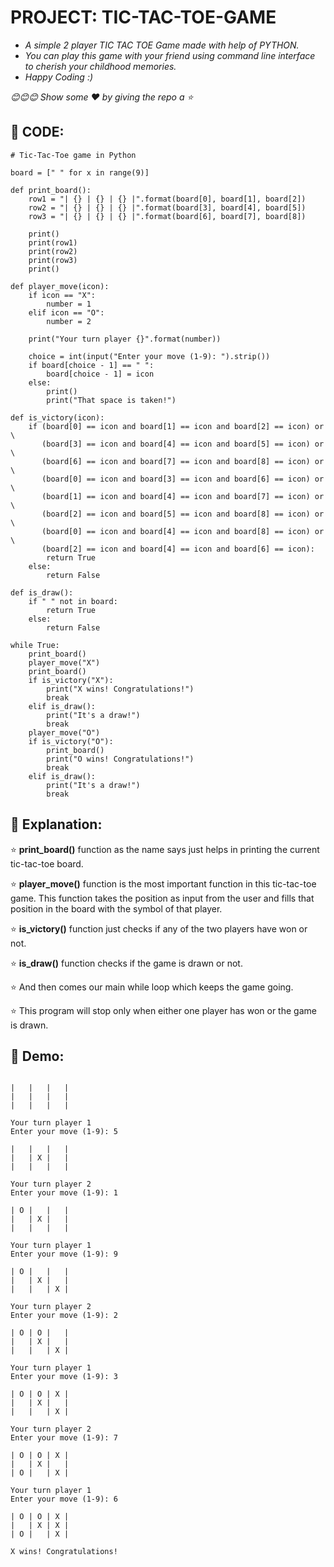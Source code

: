 # PROJECT: TIC-TAC-TOE-GAME

* *A simple 2 player TIC TAC TOE Game made with help of PYTHON.* 
* *You can play this game with your friend using command line interface to cherish your childhood memories.*
* *Happy Coding :)*

*😊😊😊 Show some :heart: by giving the repo a ⭐*

## 💠 CODE:

```
# Tic-Tac-Toe game in Python

board = [" " for x in range(9)]

def print_board():
    row1 = "| {} | {} | {} |".format(board[0], board[1], board[2])
    row2 = "| {} | {} | {} |".format(board[3], board[4], board[5])
    row3 = "| {} | {} | {} |".format(board[6], board[7], board[8])

    print()
    print(row1)
    print(row2)
    print(row3)
    print()

def player_move(icon):
    if icon == "X":
        number = 1
    elif icon == "O":
        number = 2

    print("Your turn player {}".format(number))

    choice = int(input("Enter your move (1-9): ").strip())
    if board[choice - 1] == " ":
        board[choice - 1] = icon
    else:
        print()
        print("That space is taken!")

def is_victory(icon):
    if (board[0] == icon and board[1] == icon and board[2] == icon) or \
       (board[3] == icon and board[4] == icon and board[5] == icon) or \
       (board[6] == icon and board[7] == icon and board[8] == icon) or \
       (board[0] == icon and board[3] == icon and board[6] == icon) or \
       (board[1] == icon and board[4] == icon and board[7] == icon) or \
       (board[2] == icon and board[5] == icon and board[8] == icon) or \
       (board[0] == icon and board[4] == icon and board[8] == icon) or \
       (board[2] == icon and board[4] == icon and board[6] == icon):
        return True
    else:
        return False

def is_draw():
    if " " not in board:
        return True
    else:
        return False

while True:
    print_board()
    player_move("X")
    print_board()
    if is_victory("X"):
        print("X wins! Congratulations!")
        break
    elif is_draw():
        print("It's a draw!")
        break
    player_move("O")
    if is_victory("O"):
        print_board()
        print("O wins! Congratulations!")
        break
    elif is_draw():
        print("It's a draw!")
        break      
```

## 💠 Explanation:

⭐ **print_board()** function as the name says just helps in printing the current tic-tac-toe board.

⭐ **player_move()** function is the most important function in this tic-tac-toe game. This function takes the position as input from the user and fills that position in the board with the symbol of that player.

⭐ **is_victory()** function just checks if any of the two players have won or not.

⭐ **is_draw()** function checks if the game is drawn or not.

⭐ And then comes our main while loop which keeps the game going.

⭐ This program will stop only when either one player has won or the game is drawn.

## 💠 Demo:

```

|   |   |   |
|   |   |   |
|   |   |   |

Your turn player 1     
Enter your move (1-9): 5

|   |   |   |     
|   | X |   |     
|   |   |   |     

Your turn player 2
Enter your move (1-9): 1

| O |   |   |
|   | X |   |
|   |   |   |

Your turn player 1
Enter your move (1-9): 9

| O |   |   |
|   | X |   |
|   |   | X |

Your turn player 2
Enter your move (1-9): 2

| O | O |   |
|   | X |   |
|   |   | X |

Your turn player 1
Enter your move (1-9): 3

| O | O | X |
|   | X |   |
|   |   | X |

Your turn player 2
Enter your move (1-9): 7

| O | O | X |
|   | X |   |
| O |   | X |

Your turn player 1
Enter your move (1-9): 6

| O | O | X |
|   | X | X |
| O |   | X |

X wins! Congratulations!
```

